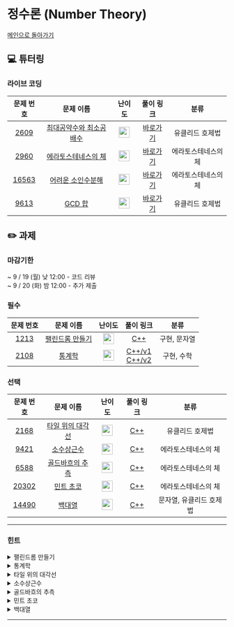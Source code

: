 # 정수론 (Number Theory)

[메인으로 돌아가기](https://github.com/Altu-Bitu-3/Notice)

## 💻 튜터링

### 라이브 코딩

|문제 번호|문제 이름|난이도|풀이 링크|분류|
| :-----: | :-----: | :-----: | :-----: | :-----: |
|<a href="https://www.acmicpc.net/problem/2609" target="_blank">2609</a>|<a href="https://www.acmicpc.net/problem/2609" target="_blank">최대공약수와 최소공배수</a>|<img height="25px" width="25px" src="https://static.solved.ac/tier_small/5.svg"/>|[바로가기](https://github.com/Altu-Bitu-3/Notice/blob/main/09%EC%9B%94%2013%EC%9D%BC%20-%20%EC%A0%95%EC%88%98%EB%A1%A0/%EB%9D%BC%EC%9D%B4%EB%B8%8C%20%EC%BD%94%EB%94%A9/2609.cpp)|유클리드 호제법|
|<a href="https://www.acmicpc.net/problem/2960" target="_blank">2960</a>|<a href="https://www.acmicpc.net/problem/2960" target="_blank">에라토스테네스의 체</a>|<img height="25px" width="25px" src="https://static.solved.ac/tier_small/7.svg"/>|[바로가기](https://github.com/Altu-Bitu-3/Notice/blob/main/09%EC%9B%94%2013%EC%9D%BC%20-%20%EC%A0%95%EC%88%98%EB%A1%A0/%EB%9D%BC%EC%9D%B4%EB%B8%8C%20%EC%BD%94%EB%94%A9/2960.cpp)|에라토스테네스의 체|
|<a href="https://www.acmicpc.net/problem/16563" target="_blank">16563</a>|<a href="https://www.acmicpc.net/problem/16563" target="_blank">어려운 소인수분해</a>|<img height="25px" width="25px" src="https://static.solved.ac/tier_small/12.svg"/>|[바로가기](https://github.com/Altu-Bitu-3/Notice/blob/main/09%EC%9B%94%2013%EC%9D%BC%20-%20%EC%A0%95%EC%88%98%EB%A1%A0/%EB%9D%BC%EC%9D%B4%EB%B8%8C%20%EC%BD%94%EB%94%A9/16563.cpp)|에라토스테네스의 체|
|<a href="https://www.acmicpc.net/problem/9613" target="_blank">9613</a>|<a href="https://www.acmicpc.net/problem/9613" target="_blank">GCD 합</a>|<img height="25px" width="25px" src="https://static.solved.ac/tier_small/7.svg"/>|[바로가기](https://github.com/Altu-Bitu-3/Notice/blob/main/09%EC%9B%94%2013%EC%9D%BC%20-%20%EC%A0%95%EC%88%98%EB%A1%A0/%EB%9D%BC%EC%9D%B4%EB%B8%8C%20%EC%BD%94%EB%94%A9/9613.cpp)|유클리드 호제법|


## ✏️ 과제

### 마감기한
~ 9 / 19 (월) 낮 12:00 - 코드 리뷰 </br>
~ 9 / 20 (화) 밤 12:00 - 추가 제출 </br>

### 필수

|문제 번호|문제 이름|난이도|풀이 링크|분류|
| :-----: | :-----: | :-----: | :-----: | :-----: |
|<a href="https://www.acmicpc.net/problem/1213" target="_blank">1213</a>|<a href="https://www.acmicpc.net/problem/1213" target="_blank">팰린드롬 만들기</a>|<img height="25px" width="25px" src="https://static.solved.ac/tier_small/8.svg"/>|[C++](https://github.com/Altu-Bitu-3/Notice/blob/main/09%EC%9B%94%2013%EC%9D%BC%20-%20%EC%A0%95%EC%88%98%EB%A1%A0/%ED%95%84%EC%88%98/1213.cpp)|구현, 문자열|
|<a href="https://www.acmicpc.net/problem/2108" target="_blank">2108</a>|<a href="https://www.acmicpc.net/problem/2108" target="_blank">통계학</a>|<img height="25px" width="25px" src="https://static.solved.ac/tier_small/8.svg"/>|[C++/v1](https://github.com/Altu-Bitu-3/Notice/blob/main/09%EC%9B%94%2013%EC%9D%BC%20-%20%EC%A0%95%EC%88%98%EB%A1%A0/%ED%95%84%EC%88%98/2108_1.cpp)</br>[C++/v2](https://github.com/Altu-Bitu-3/Notice/blob/main/09%EC%9B%94%2013%EC%9D%BC%20-%20%EC%A0%95%EC%88%98%EB%A1%A0/%ED%95%84%EC%88%98/2108_2.cpp)|구현, 수학|

### 선택

|문제 번호|문제 이름|난이도|풀이 링크|분류|
| :-----: | :-----: | :-----: | :-----: | :-----: |
|<a href="https://www.acmicpc.net/problem/2168" target="_blank">2168</a>|<a href="https://www.acmicpc.net/problem/2168" target="_blank">타일 위의 대각선</a>|<img height="25px" width="25px" src="https://static.solved.ac/tier_small/10.svg"/>|[C++](https://github.com/Altu-Bitu-3/Notice/blob/main/09%EC%9B%94%2013%EC%9D%BC%20-%20%EC%A0%95%EC%88%98%EB%A1%A0/%EC%84%A0%ED%83%9D/2168.cpp)|유클리드 호제법|
|<a href="https://www.acmicpc.net/problem/9421" target="_blank">9421</a>|<a href="https://www.acmicpc.net/problem/9421" target="_blank">소수상근수</a>|<img height="25px" width="25px" src="https://static.solved.ac/tier_small/11.svg"/>|[C++](https://github.com/Altu-Bitu-3/Notice/blob/main/09%EC%9B%94%2013%EC%9D%BC%20-%20%EC%A0%95%EC%88%98%EB%A1%A0/%EC%84%A0%ED%83%9D/9421.cpp)|에라토스테네스의 체|
|<a href="https://www.acmicpc.net/problem/6588" target="_blank">6588</a>|<a href="https://www.acmicpc.net/problem/6588" target="_blank">골드바흐의 추측</a>|<img height="25px" width="25px" src="https://static.solved.ac/tier_small/10.svg"/>|[C++](https://github.com/Altu-Bitu-3/Notice/blob/main/09%EC%9B%94%2013%EC%9D%BC%20-%20%EC%A0%95%EC%88%98%EB%A1%A0/%EC%84%A0%ED%83%9D/6588.cpp)|에라토스테네스의 체|
|<a href="https://www.acmicpc.net/problem/20302" target="_blank">20302</a>|<a href="https://www.acmicpc.net/problem/20302" target="_blank">민트 초코</a>|<img height="25px" width="25px" src="https://static.solved.ac/tier_small/12.svg"/>|[C++](https://github.com/Altu-Bitu-3/Notice/blob/main/09%EC%9B%94%2013%EC%9D%BC%20-%20%EC%A0%95%EC%88%98%EB%A1%A0/%EC%84%A0%ED%83%9D/20302.cpp)|에라토스테네스의 체|
|<a href="https://www.acmicpc.net/problem/14490" target="_blank">14490</a>|<a href="https://www.acmicpc.net/problem/14490" target="_blank">백대열</a>|<img height="25px" width="25px" src="https://static.solved.ac/tier_small/6.svg"/>|[C++](https://github.com/Altu-Bitu-3/Notice/blob/main/09%EC%9B%94%2013%EC%9D%BC%20-%20%EC%A0%95%EC%88%98%EB%A1%A0/%EC%84%A0%ED%83%9D/14490.cpp)|문자열, 유클리드 호제법|

---

### 힌트

<details>
<summary>팰린드롬 만들기</summary>
<div markdown="1">
&nbsp;&nbsp;&nbsp;&nbsp;앞뒤로 반복되어 나올 알파벳과 가운데에 위치할 알파벳을 분리한다면 펠린드롬을 쉽게 구현할 수 있지 않을까요?
</div>
</details>

<details>
<summary>통계학</summary>
<div markdown="1">
&nbsp;&nbsp;&nbsp;&nbsp;각 값을 구하기 위해 어떤 작업이 필요할까요? 앞에서 배운 내용을 복습해 봅시다~</br>
&nbsp;&nbsp;&nbsp;&nbsp;입력값의 조건에 주목해주세요!</br>
&nbsp;&nbsp;&nbsp;&nbsp;-0을 나타내는 자료형은 없어요.
</div>
</details>

<details>
<summary>타일 위의 대각선</summary>
<div markdown="1">
&nbsp;&nbsp;&nbsp;&nbsp;그림을 그려서 어떤 경우에 타일에 대각선이 그어지지 않는지 확인해보세요!
</div>
</details>

<details>
<summary>소수상근수</summary>
<div markdown="1">
&nbsp;&nbsp;&nbsp;&nbsp;소수를 찾았다면 상근수인지 판단하면 되겠네요. 문제에서 주어진 그대로 구현해볼까요? 각 자릿수의 제곱의 합을 구할 때, 언제 그만둬야 할지 잘 생각해봐야 겠어요.
</div>
</details>

<details>
<summary>골드바흐의 추측</summary>
<div markdown="1">
&nbsp;&nbsp;&nbsp;&nbsp;혹시 새로운 수를 입력받을때마다 소수인지 판단하는 과정을 반복하고 있지는 않나요?</br>
&nbsp;&nbsp;&nbsp;&nbsp;두 소수중 하나를 정했다면 나머지 하나는 자동으로 결정 되죠!</br>
&nbsp;&nbsp;&nbsp;&nbsp;b-a 가 가장 크다는것이 어떤 의미일지 잘 생각해봅시다.
</div>
</details>

<details>
<summary>민트 초코</summary>
<div markdown="1">
&nbsp;&nbsp;&nbsp;&nbsp;연산은 *와 / 밖에 없네요! 연산한 최종 결과로 판단하지 않고, 과정에서 판단할 수 있는 방법이 없을까요? 수는 분해가 가능하죠.
</div>
</details>

<details>
<summary>백대열</summary>
<div markdown="1">
&nbsp;&nbsp;&nbsp;&nbsp;입력을 문자열로 받아볼까요? 어떻게 하면 문자열을 정수로 변환할 수 있을까요?
</div>
</details>

---

